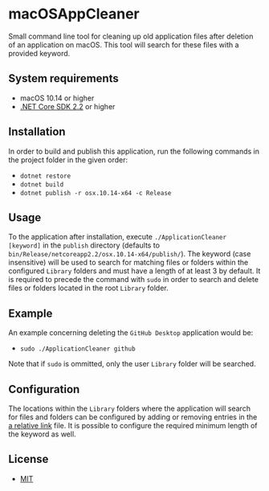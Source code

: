 # macOSAppCleaner
Small command line tool for cleaning up old application files after deletion of an application on macOS. This tool will search for these files with a provided keyword.

## System requirements
- macOS 10.14 or higher
- [.NET Core SDK 2.2](https://dotnet.microsoft.com/download) or higher

## Installation
In order to build and publish this application, run the following commands in the project folder in the given order:
- `dotnet restore`
- `dotnet build`
- `dotnet publish -r osx.10.14-x64 -c Release`

## Usage
To the application after installation, execute `./ApplicationCleaner [keyword]` in the `publish` directory (defaults to `bin/Release/netcoreapp2.2/osx.10.14-x64/publish/`). The keyword (case insensitive) will be used to search for matching files or folders within the configured `Library` folders and must have a length of at least 3 by default. It is required to precede the command with `sudo` in order to search and delete files or folders located in the root `Library` folder.

## Example
An example concerning deleting the `GitHub Desktop` application would be:
- `sudo ./ApplicationCleaner github`

Note that if `sudo` is ommitted, only the user `Library` folder will be searched.

## Configuration
The locations within the `Library` folders where the application will search for files and folders can be configured by adding or removing entries in the [a relative link](ApplicationCleaner/appsettings.json) file. It is possible to configure the required minimum length of the keyword as well.

## License
- [MIT](LICENSE)

